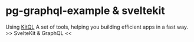 # pg-graphql-example & sveltekit

Using [KitQL](https://github.com/jycouet/kitql) A set of tools, helping you building efficient apps in a fast way. >> SvelteKit & GraphQL <<

